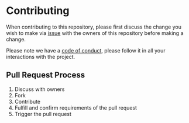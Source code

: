 # Contributing

When contributing to this repository, please first discuss the change you wish to make via 
[issue](https://github.com/LUCIT-Systems-and-Development/unicorn-binance-websocket-api/issues/new/choose) 
with the owners of this repository before making a change. 

Please note we have a 
[code of conduct](https://github.com/LUCIT-Systems-and-Development/unicorn-binance-websocket-api/blob/master/CODE_OF_CONDUCT.md), 
please follow it in all your interactions with the project.

## Pull Request Process

1. Discuss with owners
2. Fork
3. Contribute
4. Fulfill and confirm requirements of the pull request
5. Trigger the pull request